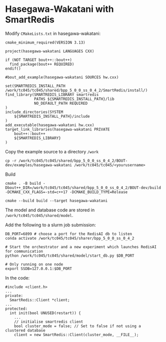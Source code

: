 # Hasegawa-Wakatani with SmartRedis

Modify `CMakeLists.txt` in hasegawa-wakatani:
```
cmake_minimum_required(VERSION 3.13)

project(hasegawa-wakatani LANGUAGES CXX)

if (NOT TARGET bout++::bout++)
  find_package(bout++ REQUIRED)
endif()

#bout_add_example(hasegawa-wakatani SOURCES hw.cxx)

set(SMARTREDIS_INSTALL_PATH /work/tc045/tc045/shared/bpp_5_0_0_ss_0_4_2/SmartRedis/install/)
find_library(SMARTREDIS_LIBRARY smartredis
             PATHS ${SMARTREDIS_INSTALL_PATH}/lib
             NO_DEFAULT_PATH REQUIRED
)
include_directories(SYSTEM
    ${SMARTREDIS_INSTALL_PATH}/include
)
add_executable(hasegawa-wakatani hw.cxx)
target_link_libraries(hasegawa-wakatani PRIVATE
    bout++::bout++
    ${SMARTREDIS_LIBRARY}
)
```

Copy the example source to a directory `/work`
```
cp -r /work/tc045/tc045/shared/bpp_5_0_0_ss_0_4_2/BOUT-dev/examples/hasegawa-wakatani /work/tc045/tc045/<yourusername>
```

Build
```
cmake . -B build -Dbout++_DIR=/work/tc045/tc045/shared/bpp_5_0_0_ss_0_4_2/BOUT-dev/build -DCMAKE_CXX_FLAGS=-std=c++17 -DCMAKE_BUILD_TYPE=Release

cmake --build build --target hasegawa-wakatani
```

The model and database code are stored in `/work/tc045/tc045/shared/model`.

Add the following to a slurm job submission:
```
DB_PORT=6899 # choose a port for the RedisAI db to listen
conda activate /work/tc045/tc045/sharer/bpp_5_0_0_ss_0_4_2

# Start the orchestrator and a new experiment which launches RedisAI for communication
python /work/tc045/tc045/shared/model/start_db.py $DB_PORT

# Only running on one node
export SSDB=127.0.0.1:$DB_PORT
```

In the code:
```
#include <client.h>
...
private:
  SmartRedis::Client *client;
...
protected:
  int init(bool UNUSED(restart)) {
    ...
    // initialise smartredis client
    bool cluster_mode = false; // Set to false if not using a clustered database
    client = new SmartRedis::Client(cluster_mode, __FILE__);
```
